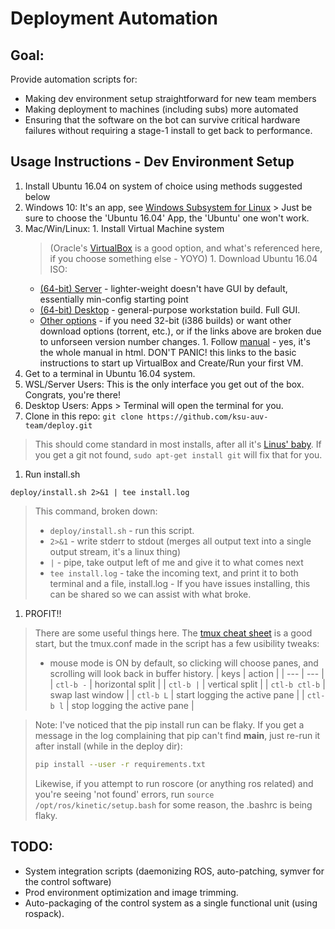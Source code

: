 # Deployment Automation
## Goal:
Provide automation scripts for:
- Making dev environment setup straightforward for new team members
- Making deployment to machines (including subs) more automated
- Ensuring that the software on the bot can survive critical hardware failures
  without requiring a stage-1 install to get back to performance.


## Usage Instructions - Dev Environment Setup
1. Install Ubuntu 16.04 on system of choice using methods suggested below
  1. Windows 10: It's an app, see [Windows Subsystem for Linux](https://docs.microsoft.com/en-us/windows/wsl/install-win10 "Windows Subsystem for Linux install guide")
    > Just be sure to choose the 'Ubuntu 16.04' App, the 'Ubuntu' one won't work.
  1. Mac/Win/Linux: 
    1. Install Virtual Machine system
      > (Oracle's [VirtualBox](https://www.virtualbox.org/ "VirtualBox Homepage") is a good option, and what's referenced here, if you choose something else - YOYO)
    1. Download Ubuntu 16.04 ISO:
      * [(64-bit) Server](http://releases.ubuntu.com/xenial/ubuntu-16.04.5-server-amd64.iso) - lighter-weight doesn't have GUI by default, essentially min-config starting point
      * [(64-bit) Desktop](http://releases.ubuntu.com/xenial/ubuntu-16.04.5-desktop-amd64.iso) - general-purpose workstation build. Full GUI.
      * [Other options](http://releases.ubuntu.com/xenial/) - if you need 32-bit (i386 builds) or want other download options (torrent, etc.), or if the links above are broken due to unforseen version number changes.
    1. Follow [manual](https://www.virtualbox.org/manual/UserManual.html#intro-starting) - yes, it's the whole manual in html. DON'T PANIC! this links to the basic instructions to start up VirtualBox and Create/Run your first VM.
1. Get to a terminal in Ubuntu 16.04 system.
  1. WSL/Server Users: This is the only interface you get out of the box. Congrats, you're there!
  1. Desktop Users: Apps > Terminal will open the terminal for you.
1. Clone in this repo: `git clone https://github.com/ksu-auv-team/deploy.git`
  > This should come standard in most installs, after all it's [Linus' baby](https://www.youtube.com/watch?v=4XpnKHJAok8 "Yes, it's dated, but there's some fun irony in this vid").
  > If you get a git not found, `sudo apt-get install git` will fix that for you.
1. Run install.sh
  ```shell
  deploy/install.sh 2>&1 | tee install.log
  ```
  > This command, broken down: 
  > - `deploy/install.sh` - run this script.
  > - `2>&1` - write stderr to stdout (merges all output text into a single output stream, it's a linux thing)
  > - `|` - pipe, take output left of me and give it to what comes next
  > - `tee install.log` - take the incoming text, and print it to both terminal and a file, install.log - If you have issues installing, this can be shared so we can assist with what broke.
1. PROFIT!!
  > There are some useful things here. The [tmux cheat sheet](https://tmuxcheatsheet.com/) is a good start, but the tmux.conf made in the script has a few usibility tweaks:
  > * mouse mode is ON by default, so clicking will choose panes, and scrolling will look back in buffer history.
  | keys | action |
  | --- | --- |
  | `ctl-b -` | horizontal split |
  | `ctl-b |` | vertical split |
  | `ctl-b ctl-b` | swap last window |
  | `ctl-b L` | start logging the active pane |
  | `ctl-b l` | stop logging the active pane |
  
> Note:
> I've noticed that the pip install run can be flaky. If you get a message in
> the log complaining that pip can't find __main__, just re-run it after install (while in the deploy dir):
> ```bash
> pip install --user -r requirements.txt
> ```
>
> Likewise, if you attempt to run roscore (or anything ros related) and you're seeing
> 'not found' errors, run `source /opt/ros/kinetic/setup.bash` for some reason,
> the .bashrc is being flaky.

## TODO:
 - System integration scripts (daemonizing ROS, auto-patching, symver for the control software)
 - Prod environment optimization and image trimming.
 - Auto-packaging of the control system as a single functional unit (using rospack).

